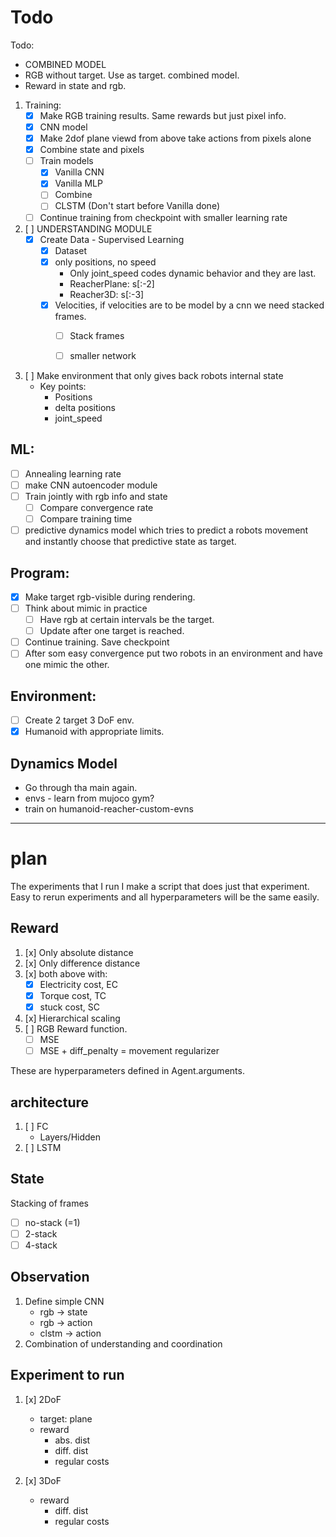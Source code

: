 # Todo

Todo:
* COMBINED MODEL
* RGB without target. Use as target. combined model.
* Reward in state and rgb.


1. Training: 
	* [x] Make RGB training results. Same rewards but just pixel info.
	* [x] CNN model
	* [x] Make 2dof plane viewd from above take actions from pixels alone
	* [x] Combine state and pixels
	* [ ] Train models
		* [x] Vanilla CNN
		* [x] Vanilla MLP
		* [ ] Combine
		* [ ] CLSTM (Don't start before Vanilla done)
	* [ ] Continue training from checkpoint with smaller learning rate

2. [ ] UNDERSTANDING MODULE
	* [x] Create Data - Supervised Learning
		* [x] Dataset
		* [x] only positions, no speed
			* Only joint_speed codes dynamic behavior and they are last.
			* ReacherPlane: s[:-2]
			* Reacher3D:		s[:-3]
		* [x] Velocities, if velocities are to be model by a cnn we need stacked frames.
			* [ ] Stack frames
			* [ ]	smaller network 



3. [ ] Make environment that only gives back robots internal state
	* Key points:
		* Positions
		* delta positions
		* joint_speed


## ML:
* [ ] Annealing learning rate
* [ ] make CNN autoencoder module
* [ ] Train jointly with rgb info and state
	* [ ] Compare convergence rate 
	* [ ] Compare training time
* [ ] predictive dynamics model which tries to predict a robots movement and instantly choose that predictive state as target.

## Program:
* [x] Make target rgb-visible during rendering.
* [ ] Think about mimic in practice
	* [ ] Have rgb at certain intervals be the target.
	* [ ] Update after one target is reached.
* [ ] Continue training. Save checkpoint
* [ ] After som easy convergence put two robots in an environment and have one mimic the other.

## Environment:
* [ ] Create 2 target 3 DoF env.
* [x] Humanoid with appropriate limits.

## Dynamics Model
* Go through tha main again.
* envs - learn from mujoco gym?
* train on humanoid-reacher-custom-evns

-------------------------------------------
# plan
The experiments that I run I make a script that does just that experiment.
Easy to rerun experiments and all hyperparameters will be the same easily.
## Reward
1. [x] Only absolute distance
2. [x] Only difference distance 
3. [x] both above with:
	* [x] Electricity cost, EC
	* [x] Torque cost, TC
	* [x] stuck cost, SC
4. [x] Hierarchical scaling
5. [ ] RGB Reward function.
	* [ ] MSE
	* [ ] MSE + diff_penalty = movement regularizer

These are hyperparameters defined in Agent.arguments. 
## architecture
1. [ ] FC
	* Layers/Hidden
2. [ ] LSTM

## State
Stacking of frames
* [ ] no-stack (=1)
* [ ] 2-stack
* [ ] 4-stack

## Observation
1. Define simple CNN
	* rgb -> state
	* rgb -> action
	* clstm -> action
2. Combination of understanding and coordination
	
## Experiment to run
1. [x] 2DoF
	* target: plane
	* reward
		* abs. dist
		* diff. dist 
		* regular costs

2. [x] 3DoF
	* reward
		* diff. dist 
		* regular costs

